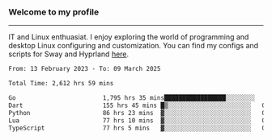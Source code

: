 ### Welcome to my profile

---

IT and Linux enthuasiat. I enjoy exploring the world of programming and desktop Linux configuring and customization. You can find my configs and scripts for Sway and Hyprland [here](https://github.com/uroborosq/mess-of-linux-configurations).

<!-- <div display="block">
 	<img align="left" width="48%" alt="isocalendar" src=".github/metrics/isocalendar_metrics.svg" />
	<img align="center" width="48%" alt="contributions" src=".github/metrics/contributions_metrics.svg" />
	<img align="center" alt="languages" src=".github/metrics/languages_metrics.svg" />
</div> -->

<!-- ![](https://komarev.com/ghpvc/?username=uroborosq&color=success&style=flat-square) -->
<!-- [](https://img.shields.io/github/last-commit/uroborosq/uroborosq?label=Profile%20updated&style=flat-square) -->

<!--START_SECTION:waka-->

```txt
From: 13 February 2023 - To: 09 March 2025

Total Time: 2,612 hrs 59 mins

Go                        1,795 hrs 35 mins█████████████████░░░░░░░░   68.08 %
Dart                      155 hrs 45 mins █▒░░░░░░░░░░░░░░░░░░░░░░░   05.91 %
Python                    86 hrs 23 mins  ▓░░░░░░░░░░░░░░░░░░░░░░░░   03.28 %
Lua                       77 hrs 10 mins  ▓░░░░░░░░░░░░░░░░░░░░░░░░   02.93 %
TypeScript                77 hrs 5 mins   ▓░░░░░░░░░░░░░░░░░░░░░░░░   02.92 %
```

<!--END_SECTION:waka-->
